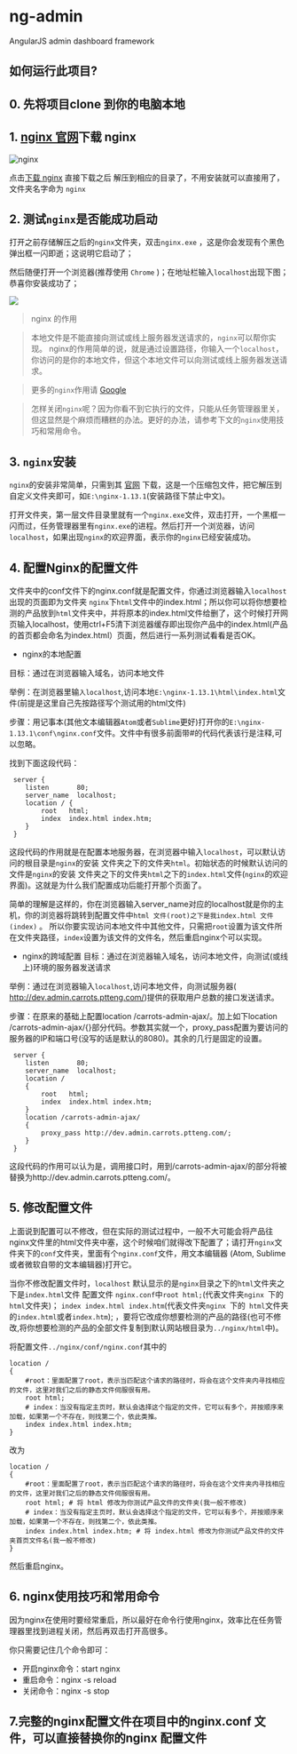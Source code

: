 # ng-admin

AngularJS admin dashboard framework

## 如何运行此项目?

## 0. 先将项目clone 到你的电脑本地

## 1. [ nginx 官网](https://nginx.org/en/download.html)下载 nginx

![nginx](https://nginx.org/nginx.png)

点击[下载 nginx](https://nginx.org/download/nginx-1.13.1.zip) 直接下载之后 解压到相应的目录了，不用安装就可以直接用了，文件夹名字命为 `nginx`  

## 2. 测试`nginx`是否能成功启动

打开之前存储解压之后的`nginx`文件夹，双击`nginx.exe` ，这是你会发现有个黑色弹出框一闪即逝；这说明它启动了；

然后随便打开一个浏览器(推荐使用 `Chrome` )；在地址栏输入`localhost`出现下图；恭喜你安装成功了；

![](https://pic2.zhimg.com/v2-845907687c3d5e6931f7390b46585add_r.png)

>  nginx 的作用

>本地文件是不能直接向测试或线上服务器发送请求的，`nginx`可以帮你实现。
nginx的作用简单的说，就是通过设置路径，你输入一个`localhost`，你访问的是你的本地文件，但这个本地文件可以向测试或线上服务器发送请求。

>更多的`nginx`作用请 [Google](https://www.google.com/search?q=nginx%E7%9A%84%E4%BD%9C%E7%94%A8&oq=nginx%E7%9A%84%E4%BD%9C%E7%94%A8&aqs=chrome..69i57.713j0j4&sourceid=chrome&ie=UTF-8#newwindow=1&q=nginx%E4%BD%9C%E7%94%A8)



>怎样关闭`nginx`呢？因为你看不到它执行的文件，只能从任务管理器里关，但这显然是个麻烦而糟糕的办法。更好的办法，请参考下文的`nginx`使用技巧和常用命令。


## 3. `nginx`安装
`nginx`的安装非常简单，只需到其 [官网](http://nginx.org/ ) 下载，这是一个压缩包文件，把它解压到自定义文件夹即可，如`E:\nginx-1.13.1`(安装路径下禁止中文)。

打开文件夹，第一层文件目录里就有一个`nginx.exe`文件，双击打开，一个黑框一闪而过，任务管理器里有`nginx.exe`的进程。然后打开一个浏览器，访问`localhost`，如果出现`nginx`的欢迎界面，表示你的`nginx`已经安装成功。

## 4. 配置Nginx的配置文件
文件夹中的conf文件下的nginx.conf就是配置文件，你通过浏览器输入`localhost`出现的页面即为文件夹 `nginx`下`html`文件中的index.html；所以你可以将你想要检测的产品放到`html`文件夹中，并将原本的index.html文件给删了，这个时候打开网页输入localhost，使用ctrl+F5清下浏览器缓存即出现你产品中的index.html(产品的首页都会命名为index.html）页面，然后进行一系列测试看看是否OK。

- nginx的本地配置

目标：通过在浏览器输入域名，访问本地文件

举例：在浏览器里输`入localhost`,访问本地`E:\nginx-1.13.1\html\index.html`文件(前提是这里自己先按路径写个测试用的html文件)

步骤：用记事本(其他文本编辑器`Atom`或者`Sublime`更好)打开你的`E:\nginx-1.13.1\conf\nginx.conf`文件。文件中有很多前面带#的代码代表该行是注释,可以忽略。

找到下面这段代码：
```     
 server {
    listen       80;
    server_name  localhost;
    location / {
        root   html;
        index  index.html index.htm;
    }
 }
```
这段代码的作用就是在配置本地服务器，在浏览器中输入`localhost`，可以默认访问的根目录是`nginx`的安装 文件夹之下的文件夹`html`。初始状态的时候默认访问的文件是`nginx`的安装 文件夹之下的文件夹`html`之下的`index.html`文件(`nginx`的欢迎界面)。这就是为什么我们配置成功后能打开那个页面了。

简单的理解是这样的，你在浏览器输入server_name对应的localhost就是你的主机，你的浏览器将跳转到配置文件中`html 文件(root)之下是我index.html 文件(index)` 。
所以你要实现访问本地文件中其他文件，只需把`root`设置为该文件所在文件夹路径，`index`设置为该文件的文件名，然后重启nginx个可以实现。

- nginx的跨域配置
目标：通过在浏览器输入域名，访问本地文件，向测试(或线上)环境的服务器发送请求

举例：通过在浏览器输入`localhost`,访问本地文件，向测试服务器( http://dev.admin.carrots.ptteng.com/)提供的获取用户总数的接口发送请求。

步骤：在原来的基础上配置location /carrots-admin-ajax/。加上如下location /carrots-admin-ajax/{}部分代码。参数其实就一个，proxy_pass配置为要访问的服务器的IP和端口号(没写的话是默认的8080)。其余的几行是固定的设置。
```    
 server {
    listen       80;
    server_name  localhost;
    location /
    {
        root   html;
        index  index.html index.htm;
    }
    location /carrots-admin-ajax/
    {
        proxy_pass http://dev.admin.carrots.ptteng.com/;
    }
 }
 ```
这段代码的作用可以认为是，调用接口时，用到/carrots-admin-ajax/的部分将被替换为http://dev.admin.carrots.ptteng.com/。


## 5. 修改配置文件

上面说到配置可以不修改，但在实际的测试过程中，一般不大可能会将产品往nginx文件里的html文件夹中塞，这个时候咱们就得改下配置了；请打开`nginx`文件夹下的`conf`文件夹，里面有个`nginx.conf`文件，用文本编辑器 (Atom, Sublime或者微软自带的文本编辑器)打开它。

当你不修改配置文件时，`localhost` 默认显示的是`nginx`目录之下的`html`文件夹之下是`index.html`文件
配置文件 `nginx.conf`中`root html;`(代表文件夹`nginx `下的` html`文件夹)； `index index.html index.htm`(代表文件夹`nginx `下的` html`文件夹的`index.html`或者`index.htm`);  ，要将它改成你想要检测的产品的路径(也可不修改,将你想要检测的产品的全部文件复制到默认网站根目录为`../nginx/html`中)。

将配置文件`../nginx/conf/nginx.conf`其中的    
```    
location /
{
    #root：里面配置了root，表示当匹配这个请求的路径时，将会在这个文件夹内寻找相应的文件，这里对我们之后的静态文件伺服很有用。
    root html;
    # index：当没有指定主页时，默认会选择这个指定的文件，它可以有多个，并按顺序来加载，如果第一个不存在，则找第二个，依此类推。
    index index.html index.htm;
}
```
改为
```
location /
{
    #root：里面配置了root，表示当匹配这个请求的路径时，将会在这个文件夹内寻找相应的文件，这里对我们之后的静态文件伺服很有用。
    root html; # 将 html 修改为你测试产品文件的文件夹(我一般不修改)
    # index：当没有指定主页时，默认会选择这个指定的文件，它可以有多个，并按顺序来加载，如果第一个不存在，则找第二个，依此类推。
    index index.html index.htm; # 将 index.html 修改为你测试产品文件的文件夹首页文件名(我一般不修改)
}
```
然后重启nginx。

## 6. nginx使用技巧和常用命令
因为nginx在使用时要经常重启，所以最好在命令行使用nginx，效率比在任务管理器里找到进程关闭，然后再双击打开高很多。

你只需要记住几个命令即可：
- 开启nginx命令：start nginx
- 重启命令：nginx -s reload
- 关闭命令：nginx -s stop

## 7.完整的nginx配置文件在项目中的nginx.conf 文件，可以直接替换你的nginx 配置文件